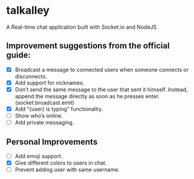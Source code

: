 # talkalley
A Real-time chat application built with Socket.io and NodeJS

## Improvement suggestions from the official guide:

- [x] Broadcast a message to connected users when someone connects or disconnects.
- [x] Add support for nicknames.
- [x] Don’t send the same message to the user that sent it himself. Instead, append the message directly as soon as he presses enter. (socket.broadcast.emit)
- [x] Add “{user} is typing” functionality.
- [ ] Show who’s online.
- [ ] Add private messaging.

## Personal Improvements

- [ ] Add emoji support.
- [x] Give different colors to users in chat.
- [ ] Prevent adding user with same username.
